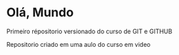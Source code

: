 # Olá, Mundo
 Primeiro répositorio versionado do curso de GIT e GITHUB

 Repositorio criado em uma aulo do curso em video